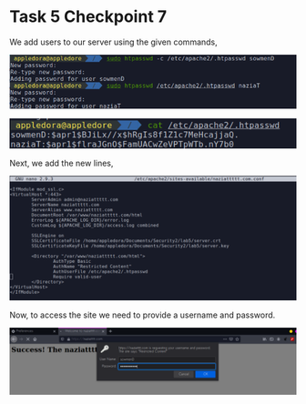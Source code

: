 # Task 5 Checkpoint 7

We add users to our server using the given commands,

![](.gitbook/assets/task5pt1.png)

![](.gitbook/assets/task5pt2.png)

Next, we add the new lines,

![](.gitbook/assets/task5pt3.png)

Now, to access the site we need to provide a username and password.

![](.gitbook/assets/task5pt4.png)

